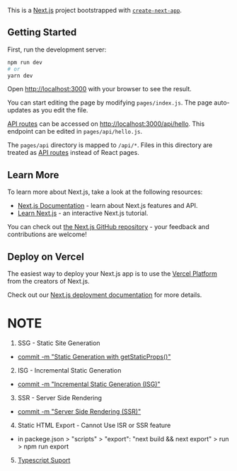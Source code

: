 This is a [Next.js](https://nextjs.org/) project bootstrapped with [`create-next-app`](https://github.com/vercel/next.js/tree/canary/packages/create-next-app).

## Getting Started

First, run the development server:

```bash
npm run dev
# or
yarn dev
```

Open [http://localhost:3000](http://localhost:3000) with your browser to see the result.

You can start editing the page by modifying `pages/index.js`. The page auto-updates as you edit the file.

[API routes](https://nextjs.org/docs/api-routes/introduction) can be accessed on [http://localhost:3000/api/hello](http://localhost:3000/api/hello). This endpoint can be edited in `pages/api/hello.js`.

The `pages/api` directory is mapped to `/api/*`. Files in this directory are treated as [API routes](https://nextjs.org/docs/api-routes/introduction) instead of React pages.

## Learn More

To learn more about Next.js, take a look at the following resources:

- [Next.js Documentation](https://nextjs.org/docs) - learn about Next.js features and API.
- [Learn Next.js](https://nextjs.org/learn) - an interactive Next.js tutorial.

You can check out [the Next.js GitHub repository](https://github.com/vercel/next.js/) - your feedback and contributions are welcome!

## Deploy on Vercel

The easiest way to deploy your Next.js app is to use the [Vercel Platform](https://vercel.com/new?utm_medium=default-template&filter=next.js&utm_source=create-next-app&utm_campaign=create-next-app-readme) from the creators of Next.js.

Check out our [Next.js deployment documentation](https://nextjs.org/docs/deployment) for more details.


# NOTE
1. SSG - Static Site Generation
  - [commit -m "Static Generation with getStaticProps()"](https://github.com/chefboyronron/learning-nextjs/commit/144a3dce37b9ff9c47a5524b1dd453448df518d7)
2. ISG - Incremental Static Generation
  - [commit -m "Incremental Static Generation (ISG)"](https://github.com/chefboyronron/learning-nextjs/commit/c727f21a7fcd73130a02967abed3a5817cf9c8ca)
3. SSR - Server Side Rendering
  - [commit -m "Server Side Rendering (SSR)"](https://github.com/chefboyronron/learning-nextjs/commit/cd79d02b267c33c88df04786ba0f1d80f2fbcd7c)
4. Static HTML Export - Cannot Use ISR or SSR feature
  - in packege.json > "scripts" > "export": "next build && next export" > run > npm run export
5. [Typescript Suport](https://www.youtube.com/watch?v=2SLLvO9OK10&list=PLC3y8-rFHvwgC9mj0qv972IO5DmD-H0ZH&index=61)